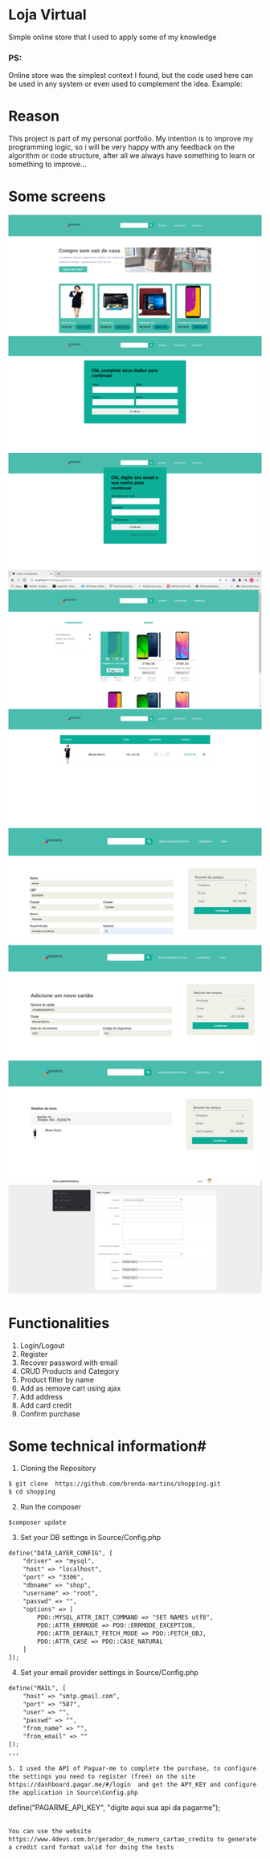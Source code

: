 # Loja Virtual 

Simple online store that I used to apply some of my knowledge

### PS: 
Online store was the simplest context I found, but the code used here can be used in any system or even used to complement the idea.
Example: 

# Reason

This project is part of my personal portfolio. My intention is to improve my programming logic, so i will be very happy with any feedback on the algorithm or code structure, after all we always have something to learn or something to improve...

# Some screens

![](https://github.com/brenda-martins/shopping/blob/master/images-project/home.png)
![](https://github.com/brenda-martins/shopping/blob/master/images-project/register.png)
![](https://github.com/brenda-martins/shopping/blob/master/images-project/login.png)
![](https://github.com/brenda-martins/shopping/blob/master/images-project/search.png)
![](https://github.com/brenda-martins/shopping/blob/master/images-project/cart.png)
![](https://github.com/brenda-martins/shopping/blob/master/images-project/checkout1.png)
![](https://github.com/brenda-martins/shopping/blob/master/images-project/credit-card.png)
![](https://github.com/brenda-martins/shopping/blob/master/images-project/confirm.png)
![](https://github.com/brenda-martins/shopping/blob/master/images-project/area-administrativa.png)

# Functionalities

1. Login/Logout
2. Register
3. Recover password with email
4. CRUD Products and Category
5. Product filter by name
6. Add as remove cart using ajax
7. Add address
8. Add card credit
9. Confirm purchase

# Some technical information#

1. Cloning the Repository

```
$ git clone  https://github.com/brenda-martins/shopping.git
$ cd shopping
```

2. Run the composer

```
$composer update
```

3. Set your DB settings in Source/Config.php


```
define("DATA_LAYER_CONFIG", [
    "driver" => "mysql",
    "host" => "localhost",
    "port" => "3306",
    "dbname" => "shop",
    "username" => "root",
    "passwd" => "",
    "options" => [
        PDO::MYSQL_ATTR_INIT_COMMAND => "SET NAMES utf8",
        PDO::ATTR_ERRMODE => PDO::ERRMODE_EXCEPTION,
        PDO::ATTR_DEFAULT_FETCH_MODE => PDO::FETCH_OBJ,
        PDO::ATTR_CASE => PDO::CASE_NATURAL
    ]
]);
```

4. Set your email provider settings in Source/Config.php

```
define("MAIL", [
    "host" => "smtp.gmail.com",
    "port" => "587",
    "user" => "",
    "passwd" => "",
    "from_name" => "",
    "from_email" => ""
]);
,,,

5. I used the API of Paguar-me to complete the purchase, to configure the settings you need to register (free) on the site https://dashboard.pagar.me/#/login  and get the APY_KEY and configure the application in Source\Config.php

```
define("PAGARME_API_KEY", "digite aqui sua api da pagarme");
```

You can use the website https://www.4devs.com.br/gerador_de_numero_cartao_credito to generate a credit card format valid for doing the tests


